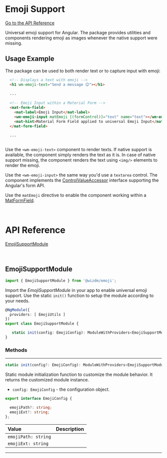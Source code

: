 <!-- toc: reference.json -->

# Emoji Support

[Go to the API Reference](docs/emoji#api-reference)

Universal emoji support for Angular. The package provides utilities and components rendering emoji as images whenever the native support were missing.

## Usage Example
The package can be used to both render text or to capture input with emoji:

```html
  <!-- Displays a text with emoji --> 
  <h1 wm-emoji-text="Send a message 😉"></h1>
  
  ...
  
  <!-- Emoji Input within a Material Form -->
  <mat-form-field>
    <mat-label>Emoji Input</mat-label>
    <wm-emoji-input matEmoji [(formControl)]="text" name="text"></wm-emoji-input>
    <mat-hint>Material Form Field applied to universal Emoji Input</mat-hint>
  </mat-form-field>
  
  ...
  
```

Use the `<wm-emoji-text>` component to render texts. If native support is available, the component simply renders the text as it is. In case of native support missing, the component renders the text using `<img/>` elements to render the emoji. 

Use the `<wm-emoji-input>` the same way you'd use a `textarea` control. The component implements the [ControlValueAccessor](https://angular.io/api/forms/ControlValueAccessor) interface supporting the Angular's form API. 

Use the `matEmoji` directive to enable the component working within a [MatFormField](https://material.angular.io/components/form-field/overview).

&nbsp;

# API Reference
[EmojiSupportModule](docs/emoji#emojisupportmodule)

&nbsp;   

## EmojiSupportModule 

```typescript
import { EmojiSupportModule } from '@wizdm/emoji';
```

Import the *EmojiSupportModule* in your app to enable universal emoji support. Use the static `init()` function to setup the module according to your needs.  
```typescript
@NgModule({
  providers: [ EmojiUtils ]
})
export class EmojiSupportModule { 

   static init(config: EmojiConfig): ModuleWithProviders<EmojiSupportModule>;
}
```

### Methods

---

```typescript
static init(config?: EmojiConfig): ModuleWithProviders<EmojiSupportModule>
```
Static module initialization function to customize the module behavior. It returns the customized module instance. 
* `config: EmojiConfig` - the configuration object.
```typescript
export interface EmojiConfig {

  emojiPath?: string;  
  emojiExt?: string;
};
```
|**Value**|**Description**|
|:--|:--|
|`emojiPath: string`||
|`emojiExt: string`||

---

&nbsp;  

